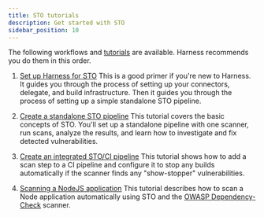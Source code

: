 ```yaml
---
title: STO tutorials
description: Get started with STO
sidebar_position: 10
---
```



The following workflows and [tutorials](/tutorials/security-tests) are available. Harness recommends you do them in this order. 

  1. [Set up Harness for STO](/docs/security-testing-orchestration/onboard-sto/set-up-harness-for-sto) This is a good primer if you're new to Harness. It guides you through the process of setting up your connectors, delegate, and build infrastructure. Then it guides you through the process of setting up a simple standalone STO pipeline. 
   
  2. [Create a standalone STO pipeline](/tutorials/security-tests/standalone-pipeline) This tutorial covers the basic concepts of STO. You'll set up a standalone pipeline with one scanner, run scans, analyze the results, and learn how to investigate and fix detected vulnerabilities.

  3. [Create an integrated STO/CI pipeline](/tutorials/security-tests/cicd-integrated-pipeline) This tutorial shows how to add a scan step to a CI pipeline and configure it to stop any builds automatically if the scanner finds any "show-stopper" vulnerabilities.

  4. [Scanning a NodeJS application](/tutorials/security-tests/nodejs-owasp) This tutorial describes how to scan a Node application automatically using STO and the [OWASP Dependency-Check](https://owasp.org/www-project-dependency-check/) scanner.
